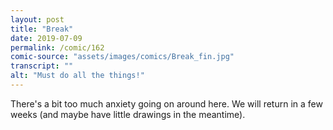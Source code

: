 ```yaml
---
layout: post
title: "Break"
date: 2019-07-09
permalink: /comic/162
comic-source: "assets/images/comics/Break_fin.jpg"
transcript: ""
alt: "Must do all the things!"
---
```


There's a bit too much anxiety going on around here. We will return in a few weeks (and maybe have little drawings in the meantime).

